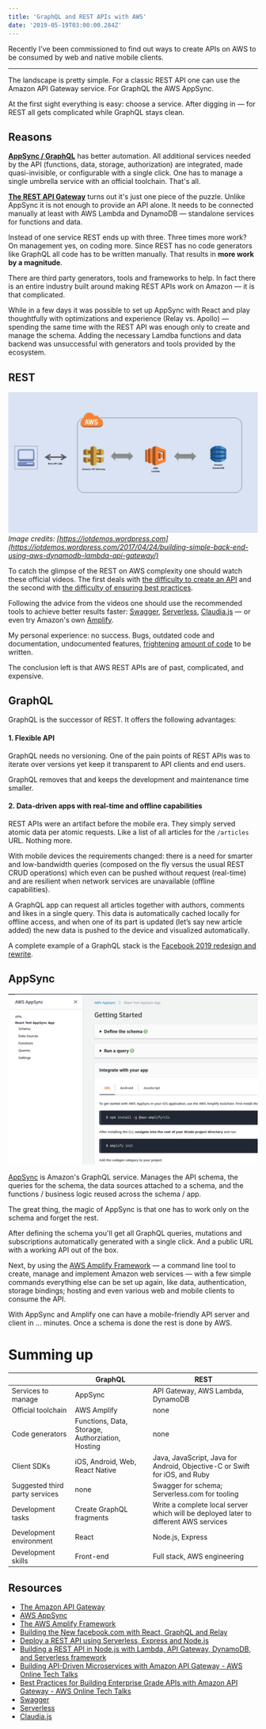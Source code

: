 ```yaml
---
title: 'GraphQL and REST APIs with AWS'
date: '2019-05-19T03:00:00.284Z'
---
```


Recently I've been commissioned to find out ways to create APIs on AWS to be consumed by web and native mobile clients.

<!--more-->

---

The landscape is pretty simple. For a classic REST API one can use the Amazon API Gateway service. For GraphQL the AWS AppSync.

At the first sight everything is easy: choose a service. After digging in &mdash; for REST all gets complicated while GraphQL stays clean.

## Reasons

[**AppSync / GraphQL**](https://aws.amazon.com/api-gateway/) has better automation. All additional services needed by the API (functions, data, storage, authorization) are integrated, made quasi-invisible, or configurable with a single click. One has to manage a single umbrella service with an official toolchain. That's all.

[**The REST API Gateway**](https://aws.amazon.com/appsync/) turns out it's just one piece of the puzzle. Unlike AppSync it is not enough to provide an API alone. It needs to be connected manually at least with AWS Lambda and DynamoDB &mdash; standalone services for functions and data.

Instead of one service REST ends up with three. Three times more work? On management yes, on coding more. Since REST has no code generators like GraphQL all code has to be written manually. That results in **more work by a magnitude**.

There are third party generators, tools and frameworks to help. In fact there is an entire industry built around making REST APIs work on Amazon &mdash; it is that complicated.

While in a few days it was possible to set up AppSync with React and play thoughtfully with optimizations and experience (Relay vs. Apollo) &mdash; spending the same time with the REST API was enough only to create and manage the schema. Adding the necessary Lamdba functions and data backend was unsuccessful with generators and tools provided by the ecosystem.

## REST

![The REST API on AWS](rest-api-aws.jpeg)
_Image credits: [https://iotdemos.wordpress.com](https://iotdemos.wordpress.com/2017/04/24/building-simple-back-end-using-aws-dynamodb-lambda-api-gateway/)_

To catch the glimpse of the REST on AWS complexity one should watch these official videos. The first deals with [the difficulty to create an API](https://www.youtube.com/watch?v=xkDcBssNd1g) and the second with [the difficulty of ensuring best practices](https://www.youtube.com/watch?v=9ElpSPXk-g8).

Following the advice from the videos one should use the recommended tools to achieve better results faster:
[Swagger](https://swagger.io/), [Serverless](https://serverless.com/), [Claudia.js](https://www.claudiajs.com/) &mdash; or even try Amazon's own [Amplify](https://aws.amazon.com/amplify/).

My personal experience: no success. Bugs, outdated code and documentation, undocumented features, [frightening](https://serverless.com/blog/node-rest-api-with-serverless-lambda-and-dynamodb) [amount of code](https://serverless.com/blog/serverless-express-rest-api) to be written.

The conclusion left is that AWS REST APIs are of past, complicated, and expensive.

## GraphQL

GraphQL is the successor of REST. It offers the following advantages:

#### 1. Flexible API

GraphQL needs no versioning. One of the pain points of REST APIs was to iterate over versions yet keep it transparent to API clients and end users.

GraphQL removes that and keeps the development and maintenance time smaller.

#### 2. Data-driven apps with real-time and offline capabilities

REST APIs were an artifact before the mobile era. They simply served atomic data per atomic requests. Like a list of all articles for the `/articles` URL. Nothing more.

With mobile devices the requirements changed: there is a need for smarter and low-bandwidth queries (composed on the fly versus the usual REST CRUD operations) which even can be pushed without request (real-time) and are resilient when network services are unavailable (offline capabilities).

A GraphQL app can request all articles together with authors, comments and likes in a single query. This data is automatically cached locally for offline access, and when one of its part is updated (let’s say new article added) the new data is pushed to the device and visualized automatically.

A complete example of a GraphQL stack is the [Facebook 2019 redesign and rewrite](https://developers.facebook.com/videos/2019/building-the-new-facebookcom-with-react-graphql-and-relay/).

## AppSync

![The AWS AppSync Management Console](aws-appsync-management-console.png)

[AppSync](https://aws.amazon.com/appsync/) is Amazon's GraphQL service. Manages the API schema, the queries for the schema, the data sources attached to a schema, and the functions / business logic reused across the schema / app.

The great thing, the magic of AppSync is that one has to work only on the schema and forget the rest.

After defining the schema you'll get all GraphQL queries, mutations and subscriptions automatically generated with a single click. And a public URL with a working API out of the box.

Next, by using the [AWS Amplify Framework](https://aws.amazon.com/amplify/) &mdash; a command line tool to create, manage and implement Amazon web services &mdash; with a few simple commands everything else can be set up again, like data, authentication, storage bindings; hosting and even various web and mobile clients to consume the API.

With AppSync and Amplify one can have a mobile-friendly API server and client in ... minutes. Once a schema is done the rest is done by AWS.

# Summing up

<table>
	<thead>
		<tr>
			<th>&nbsp;</th>
			<th>GraphQL</th>
			<th>REST</th>
		</tr>
	</thead>
	<tbody>
		<tr>
			<td>Services to manage</td>
			<td>AppSync</td>
			<td>API Gateway, AWS Lambda, DynamoDB</td>
		</tr>
		<tr>
			<td>Official toolchain</td>
			<td>AWS Amplify</td>
			<td>none</td>
		</tr>
		<tr>
			<td>Code generators</td>
			<td>Functions, Data, Storage, Authorziation, Hosting</td>
			<td>none</td>
		</tr>
		<tr>
			<td>Client SDKs</td>
			<td>iOS, Android, Web, React Native</td>
			<td>Java, JavaScript, Java for Android, Objective-C or Swift for iOS, and Ruby</td>
		</tr>
		<tr>
			<td>Suggested third party services</td>
			<td>none</td>
			<td>Swagger for schema; Serverless.com for tooling</td>
		</tr>
		<tr>
			<td>Development tasks</td>
			<td>Create GraphQL fragments</td>
			<td>Write a complete local server which will be deployed later to different AWS services</td>
		</tr>
		<tr>
			<td>Development environment</td>
			<td>React</td>
			<td>Node.js, Express</td>
		</tr>
		<tr>
			<td>Development skills</td>
			<td>Front-end</td>
			<td>Full stack, AWS engineering</td>
		</tr>
	</tbody>
</table>

## Resources

- [The Amazon API Gateway](https://aws.amazon.com/api-gateway/)
- [AWS AppSync](https://aws.amazon.com/appsync/)
- [The AWS Amplify Framework](https://aws.amazon.com/amplify/)
- [Building the New facebook.com with React, GraphQL and Relay](https://developers.facebook.com/videos/2019/building-the-new-facebookcom-with-react-graphql-and-relay/)
- [Deploy a REST API using Serverless, Express and Node.js](https://serverless.com/blog/serverless-express-rest-api)
- [Building a REST API in Node.js with Lambda, API Gateway, DynamoDB, and Serverless framework](https://serverless.com/blog/node-rest-api-with-serverless-lambda-and-dynamodb/)
- [Building API-Driven Microservices with Amazon API Gateway - AWS Online Tech Talks](https://www.youtube.com/watch?v=xkDcBssNd1g)
- [Best Practices for Building Enterprise Grade APIs with Amazon API Gateway - AWS Online Tech Talks](https://www.youtube.com/watch?v=9ElpSPXk-g8)
- [Swagger](https://swagger.io/)
- [Serverless](https://serverless.com/)
- [Claudia.js](https://www.claudiajs.com/)
